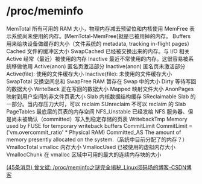 

# /proc/meminfo



MemTotal	所有可用的 RAM 大小，物理内存减去预留位和内核使用
MemFree	表示系统尚未使用的内存。[MemTotal-MemFree]就是已被用掉的内存。
Buffers	用来给块设备做缓存的大小（文件系统的 metadata, tracking in-flight pages）
Cached	文件的缓冲区大小
SwapCached	已经被交换出来的内存。与 I/O 相关
Active	经常（最近）被使用的内存
Inactive	最近不常使用的内存。这很容易被系统移做他用
Active(anon)	匿名页激活部分
Inactive(anon)	匿名页未激活部分
Active(file):     使用的文件缓存大小
Inactive(file):   未使用的文件缓存大小
SwapTotal	交换空间总和
SwapFree	RAM 暂存在 Swap 中的大小
Dirty	等待写回的数据大小
WriteBack	正在写回的数据大小
Mapped	映射文件大小
AnonPages	映射到用户空间的非文件页表大小
Slab	内核数据结构缓存
SReclaimable	Slab 的一部分。当内存压力大时，可以 reclaim
SUnreclaim	不可以 reclaim 的 Slab
PageTables	最底层的页表的内存空间
NFS_Unstable	已经发给 NFS 服务器、但是尚未被确认（committed）写入到稳定存储的页表
WritebackTmp	Memory used by FUSE for temporary writeback buffers
CommitLimit	CommitLimit = ('vm.overcommit_ratio' * Physical RAM)
Committed_AS	The amount of memory presently allocated on the system.（系统中目前分配了的内存？）
VmallocTotal	vmalloc 内存大小
VmallocUsed	已被使用的虚拟内存大小
VmallocChunk	在 vmalloc 区域中可用的最大的连续内存块的大小



[(45条消息) 曾文斌: /proc/meminfo之谜完全揭秘_Linux阅码场的博客-CSDN博客](https://blog.csdn.net/jus3ve/article/details/79285750)